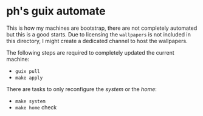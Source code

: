<!--
SPDX-FileCopyrightText: 2025 Pier-Hugues Pellerin <ph@heykimo.com>

SPDX-License-Identifier: GPL-3.0-or-later
-->

# ph's guix automate

This is how my machines are bootstrap, there are not completely automated but this is a good starts. Due to licensing the `wallpapers` is not included in this directory, I might create a dedicated channel to host the wallpapers.

The following steps are required to completely updated the current machine:

- `guix pull`
- `make apply`

There are tasks to only reconfigure the _system_ or the _home_:

- `make system`
- `make home`
check
